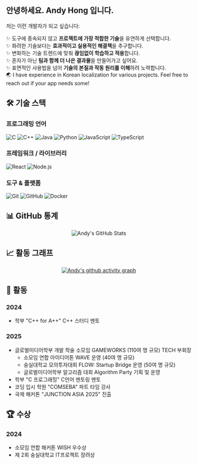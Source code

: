## 안녕하세요. Andy Hong 입니다.

저는 이런 개발자가 되고 싶습니다:

✨ 도구에 종속되지 않고 **프로젝트에 가장 적합한 기술**을 유연하게 선택합니다.  
✨ 화려한 기술보다는 **효과적이고 실용적인 해결책**을 추구합니다.  
✨ 변화하는 기술 트렌드에 맞춰 **끊임없이 학습하고 적용**합니다.  
✨ 혼자가 아닌 **팀과 함께 더 나은 결과물**을 만들어가고 싶어요.  
✨ 표면적인 사용법을 넘어 **기술의 본질과 작동 원리를 이해**하려 노력합니다.  
🌏 I have experience in Korean localization for various projects. Feel free to reach out if your app needs some!

## 🛠️ 기술 스택

### 프로그래밍 언어
![C](https://img.shields.io/badge/-C-A8B9CC?style=flat-square&logo=c&logoColor=black)
![C++](https://img.shields.io/badge/-C++-00599C?style=flat-square&logo=c%2B%2B&logoColor=white)
![Java](https://img.shields.io/badge/-Java-007396?style=flat-square&logo=java&logoColor=white)
![Python](https://img.shields.io/badge/-Python-3776AB?style=flat-square&logo=python&logoColor=white)
![JavaScript](https://img.shields.io/badge/-JavaScript-F7DF1E?style=flat-square&logo=javascript&logoColor=black)
![TypeScript](https://img.shields.io/badge/-TypeScript-3178C6?style=flat-square&logo=typescript&logoColor=white)

### 프레임워크 / 라이브러리
![React](https://img.shields.io/badge/-React-61DAFB?style=flat-square&logo=react&logoColor=black)
![Node.js](https://img.shields.io/badge/-Node.js-339933?style=flat-square&logo=node.js&logoColor=white)

### 도구 & 플랫폼
![Git](https://img.shields.io/badge/-Git-F05032?style=flat-square&logo=git&logoColor=white)
![GitHub](https://img.shields.io/badge/-GitHub-181717?style=flat-square&logo=github&logoColor=white)
![Docker](https://img.shields.io/badge/-Docker-2496ED?style=flat-square&logo=docker&logoColor=white)

## 📊 GitHub 통계

<div align="center">
<img src="https://github-readme-stats.vercel.app/api?username=AndyH0ng&show_icons=true&theme=dark" alt="Andy's GitHub Stats" />
</div>

## 📈 활동 그래프

<div align="center">

[![Andy's github activity graph](https://github-readme-activity-graph.vercel.app/graph?username=AndyH0ng&theme=react-dark)](https://github.com/ashutosh00710/github-readme-activity-graph)

</div>

## 🎯 활동

### 2024
- 학부 "C++ for A++" C++ 스터디 멘토

### 2025
- 글로벌미디어학부 개발 학술 소모임 GAMEWORKS (110여 명 규모) TECH 부회장
  - 소모임 연합 아이디어톤 WAVE 운영 (40여 명 규모)
  - 숭실대학교 모의투자대회 FLOW: Startup Bridge 운영 (50여 명 규모)
  - 글로벌미디어학부 알고리즘 대회 Algorithm Party 기획 및 운영
- 학부 "C 프로그래밍" C언어 멘토링 멘토
- 코딩 입시 학원 "COMSEBA" 파트 타임 강사
- 국제 해커톤 "JUNCTION ASIA 2025" 진출

## 🏆 수상

### 2024
- 소모임 연합 해커톤 WISH 우수상
- 제 2회 숭실대학교 IT프로젝트 장려상
